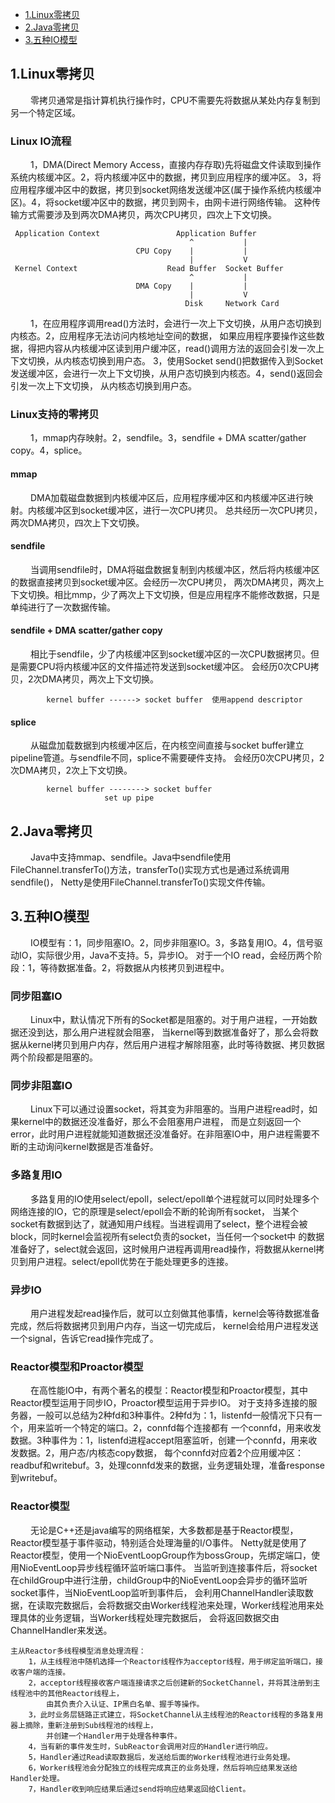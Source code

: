 * [1.Linux零拷贝](#1)
* [2.Java零拷贝](#2)
* [3.五种IO模型](#3)

<h2 id="1">1.Linux零拷贝</h2>
&emsp;&emsp; 零拷贝通常是指计算机执行操作时，CPU不需要先将数据从某处内存复制到另一个特定区域。

### Linux IO流程
&emsp;&emsp; 1，DMA(Direct Memory Access，直接内存存取)先将磁盘文件读取到操作系统内核缓冲区。2，将内核缓冲区中的数据，拷贝到应用程序的缓冲区。
3，将应用程序缓冲区中的数据，拷贝到socket网络发送缓冲区(属于操作系统内核缓冲区)。4，将socket缓冲区中的数据，拷贝到网卡，由网卡进行网络传输。
这种传输方式需要涉及到两次DMA拷贝，两次CPU拷贝，四次上下文切换。

     Application Context                 Application Buffer
                                            ^           |
                                CPU Copy    |           |
                                            |           V
     Kernel Context                    Read Buffer  Socket Buffer
                                            ^           |
                                DMA Copy    |           |
                                            |           V
                                           Disk     Network Card
                                           
&emsp;&emsp; 1，在应用程序调用read()方法时，会进行一次上下文切换，从用户态切换到内核态。2，应用程序无法访问内核地址空间的数据，
如果应用程序要操作这些数据，得把内容从内核缓冲区读到用户缓冲区，read()调用方法的返回会引发一次上下文切换，从内核态切换到用户态。
3，使用Socket send()把数据传入到Socket发送缓冲区，会进行一次上下文切换，从用户态切换到内核态。4，send()返回会引发一次上下文切换，
从内核态切换到用户态。

### Linux支持的零拷贝
&emsp;&emsp; 1，mmap内存映射。2，sendfile。3，sendfile + DMA scatter/gather copy。4，splice。

#### mmap
&emsp;&emsp; DMA加载磁盘数据到内核缓冲区后，应用程序缓冲区和内核缓冲区进行映射。内核缓冲区到socket缓冲区，进行一次CPU拷贝。
总共经历一次CPU拷贝，两次DMA拷贝，四次上下文切换。

#### sendfile
&emsp;&emsp; 当调用sendfile时，DMA将磁盘数据复制到内核缓冲区，然后将内核缓冲区的数据直接拷贝到socket缓冲区。会经历一次CPU拷贝，
两次DMA拷贝，两次上下文切换。相比mmp，少了两次上下文切换，但是应用程序不能修改数据，只是单纯进行了一次数据传输。

#### sendfile + DMA scatter/gather copy
&emsp;&emsp; 相比于sendfile，少了内核缓冲区到socket缓冲区的一次CPU数据拷贝。但是需要CPU将内核缓冲区的文件描述符发送到socket缓冲区。
会经历0次CPU拷贝，2次DMA拷贝，两次上下文切换。

            kernel buffer ------> socket buffer  使用append descriptor
            
#### splice
&emsp;&emsp; 从磁盘加载数据到内核缓冲区后，在内核空间直接与socket buffer建立pipeline管道。与sendfile不同，splice不需要硬件支持。
会经历0次CPU拷贝，2次DMA拷贝，2次上下文切换。
    
            kernel buffer --------> socket buffer  
                         set up pipe

<h2 id="2">2.Java零拷贝</h2>
&emsp;&emsp; Java中支持mmap、sendfile。Java中sendfile使用FileChannel.transferTo()方法，transferTo()实现方式也是通过系统调用sendfile()，
Netty是使用FileChannel.transferTo()实现文件传输。

<h2 id="3">3.五种IO模型</h2>
&emsp;&emsp; IO模型有：1，同步阻塞IO。2，同步非阻塞IO。3，多路复用IO。4，信号驱动IO，实际很少用，Java不支持。5，异步IO。
对于一个IO read，会经历两个阶段：1，等待数据准备。2，将数据从内核拷贝到进程中。

### 同步阻塞IO
&emsp;&emsp; Linux中，默认情况下所有的Socket都是阻塞的。对于用户进程，一开始数据还没到达，那么用户进程就会阻塞，
当kernel等到数据准备好了，那么会将数据从kernel拷贝到用户内存，然后用户进程才解除阻塞，此时等待数据、拷贝数据两个阶段都是阻塞的。

### 同步非阻塞IO
&emsp;&emsp; Linux下可以通过设置socket，将其变为非阻塞的。当用户进程read时，如果kernel中的数据还没准备好，那么不会阻塞用户进程，
而是立刻返回一个error，此时用户进程就能知道数据还没准备好。在非阻塞IO中，用户进程需要不断的主动询问kernel数据是否准备好。

### 多路复用IO
&emsp;&emsp; 多路复用的IO使用select/epoll，select/epoll单个进程就可以同时处理多个网络连接的IO，它的原理是select/epoll会不断的轮询所有socket，
当某个socket有数据到达了，就通知用户线程。当进程调用了select，整个进程会被block，同时kernel会监视所有select负责的socket，当任何一个socket中
的数据准备好了，select就会返回，这时候用户进程再调用read操作，将数据从kernel拷贝到用户进程。select/epoll优势在于能处理更多的连接。

### 异步IO
&emsp;&emsp; 用户进程发起read操作后，就可以立刻做其他事情，kernel会等待数据准备完成，然后将数据拷贝到用户内存，当这一切完成后，
kernel会给用户进程发送一个signal，告诉它read操作完成了。

### Reactor模型和Proactor模型
&emsp;&emsp; 在高性能IO中，有两个著名的模型：Reactor模型和Proactor模型，其中Reactor模型运用于同步IO，Proactor模型运用于异步IO。
对于支持多连接的服务器，一般可以总结为2种fd和3种事件。2种fd为：1，listenfd一般情况下只有一个，用来监听一个特定的端口。2，connfd每个连接都有
一个connfd，用来收发数据。3种事件为：1，listenfd进程accept阻塞监听，创建一个connfd，用来收发数据。2，用户态/内核态copy数据，
每个connfd对应着2个应用缓冲区：readbuf和writebuf。3，处理connfd发来的数据，业务逻辑处理，准备response到writebuf。

### Reactor模型
&emsp;&emsp; 无论是C++还是java编写的网络框架，大多数都是基于Reactor模型，Reactor模型基于事件驱动，特别适合处理海量的I/O事件。
Netty就是使用了Reactor模型，使用一个NioEventLoopGroup作为bossGroup，先绑定端口，使用NioEventLoop异步线程循环监听端口事件。
当监听到连接事件后，将socket在childGroup中进行注册，childGroup中的NioEventLoop会异步的循环监听socket事件，当NioEventLoop监听到事件后，
会利用ChannelHandler读取数据，在读取完数据后，会将数据交由Worker线程池来处理，Worker线程池用来处理具体的业务逻辑，当Worker线程处理完数据后，
会将返回数据交由ChannelHandler来发送。

    主从Reactor多线程模型消息处理流程：
        1，从主线程池中随机选择一个Reactor线程作为acceptor线程，用于绑定监听端口，接收客户端的连接。
        2，acceptor线程接收客户端连接请求之后创建新的SocketChannel，并将其注册到主线程池中的其他Reactor线程上，
            由其负责介入认证、IP黑白名单、握手等操作。
        3，此时业务层链路正式建立，将SocketChannel从主线程池的Reactor线程的多路复用器上摘除，重新注册到Sub线程池的线程上，
            并创建一个Handler用于处理各种事件。
        4，当有新的事件发生时，SubReactor会调用对应的Handler进行响应。
        5，Handler通过Read读取数据后，发送给后面的Worker线程池进行业务处理。
        6，Worker线程池会分配独立的线程完成真正的业务处理，然后将响应结果发送给Handler处理。
        7，Handler收到响应结果后通过send将响应结果返回给Client。


